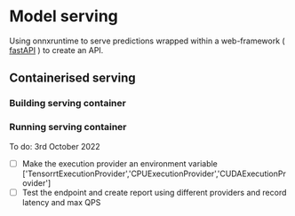 # Model serving

Using onnxruntime to serve predictions wrapped within a web-framework ( [fastAPI](https://fastapi.tiangolo.com/) ) to create an API.

## Containerised serving

### Building serving container

### Running serving container

To do:
3rd October 2022

- [ ] Make the execution provider an environment variable ['TensorrtExecutionProvider','CPUExecutionProvider','CUDAExecutionProvider']
- [ ] Test the endpoint and create report using different providers and record latency and max QPS
